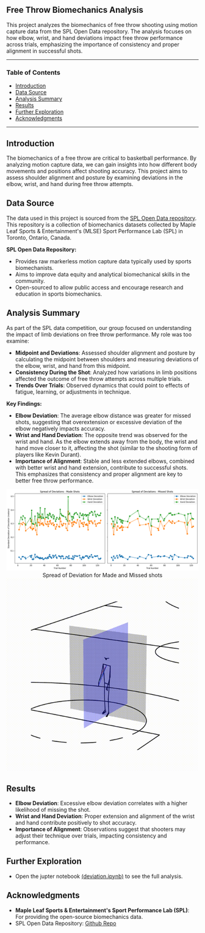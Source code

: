 ## Free Throw Biomechanics Analysis

This project analyzes the biomechanics of free throw shooting using motion capture data from the SPL Open Data repository. The analysis focuses on how elbow, wrist, and hand deviations impact free throw performance across trials, emphasizing the importance of consistency and proper alignment in successful shots.

---

### Table of Contents

- [Introduction](#introduction)
- [Data Source](#data-source)
- [Analysis Summary](#analysis-summary)
- [Results](#results)
- [Further Exploration](#further-exploration)
- [Acknowledgments](#acknowledgments)

---

## Introduction

The biomechanics of a free throw are critical to basketball performance. By analyzing motion capture data, we can gain insights into how different body movements and positions affect shooting accuracy. This project aims to assess shoulder alignment and posture by examining deviations in the elbow, wrist, and hand during free throw attempts.

## Data Source

The data used in this project is sourced from the [SPL Open Data repository](https://github.com/mlsedigital/SPL-Open-Data). This repository is a collection of biomechanics datasets collected by Maple Leaf Sports & Entertainment's (MLSE) Sport Performance Lab (SPL) in Toronto, Ontario, Canada.

**SPL Open Data Repository:**

- Provides raw markerless motion capture data typically used by sports biomechanists.
- Aims to improve data equity and analytical biomechanical skills in the community.
- Open-sourced to allow public access and encourage research and education in sports biomechanics.

## Analysis Summary

As part of the SPL data competition, our group focused on understanding the impact of limb deviations on free throw performance. My role was too examine:

- **Midpoint and Deviations**: Assessed shoulder alignment and posture by calculating the midpoint between shoulders and measuring deviations of the elbow, wrist, and hand from this midpoint.
- **Consistency During the Shot**: Analyzed how variations in limb positions affected the outcome of free throw attempts across multiple trials.
- **Trends Over Trials**: Observed dynamics that could point to effects of fatigue, learning, or adjustments in technique.

**Key Findings:**

- **Elbow Deviation**: The average elbow distance was greater for missed shots, suggesting that overextension or excessive deviation of the elbow negatively impacts accuracy.
- **Wrist and Hand Deviation**: The opposite trend was observed for the wrist and hand. As the elbow extends away from the body, the wrist and hand move closer to it, affecting the shot (similar to the shooting form of players like Kevin Durant).
- **Importance of Alignment**: Stable and less extended elbows, combined with better wrist and hand extension, contribute to successful shots. This emphasizes that consistency and proper alignment are key to better free throw performance.

<center> <img src="./assets/madeandmissed.png", width=800> </center>
<center <figcaption> Spread of Deviation for Made and Missed shots </figcaption> </center>

<img src="./assets/animation_slow.gif">

## Results

- **Elbow Deviation**: Excessive elbow deviation correlates with a higher likelihood of missing the shot.
- **Wrist and Hand Deviation**: Proper extension and alignment of the wrist and hand contribute positively to shot accuracy.
- **Importance of Alignment**: Observations suggest that shooters may adjust their technique over trials, impacting consistency and performance.

## Further Exploration

- Open the jupter notebook [(deviation.ipynb)](./basketball/freethrow/deviation.ipynb) to see the full analysis.

## Acknowledgments

- **Maple Leaf Sports & Entertainment's Sport Performance Lab (SPL)**: For providing the open-source biomechanics data.
- SPL Open Data Repository: [Github Repo](https://github.com/mlsedigital/SPL-Open-Data)
